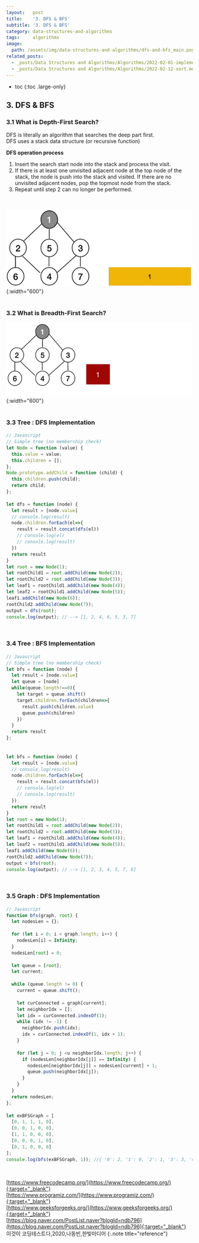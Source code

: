 ```yaml
---
layout:   post
title:    '3. DFS & BFS'
subtitle: '3. DFS & BFS'
category: data-structures-and-algorithms
tags:     algorithms
image: 
  path: /assets/img/data-structures-and-algorithms/dfs-and-bfs_main.png
related_posts: 
  - _posts/Data Structures and Algorithms/Algorithms/2022-02-01-implementation.md
  - _posts/Data Structures and Algorithms/Algorithms/2022-02-12-sort.md
---
```


* toc
{:toc .large-only}

## 3. DFS & BFS

### 3.1 What is Depth-First Search?

DFS is literally an algorithm that searches the deep part first.<br>
DFS uses a stack data structure (or recursive function)

**DFS operation process**
1. Insert the search start node into the stack and process the visit.
2. If there is at least one unvisited adjacent node at the top node of the stack, the node is push into the stack and visited. If there are no unvisited adjacent nodes, pop the topmost node from the stack.
3. Repeat until step 2 can no longer be performed.
<br>

![Depth-First Search operation](/assets/img/data-structures-and-algorithms/graph_dfs.gif){:width="600"} <br>
<br>

### 3.2 What is Breadth-First Search?

![Breadth-First Search operation](/assets/img/data-structures-and-algorithms/graph_bfs.gif){:width="600"} <br>
<br>


### 3.3 Tree : DFS Implementation

~~~js
// Javascript
// Simple tree (no membership check)
let Node = function (value) {
  this.value = value;
  this.children = [];
};
Node.prototype.addChild = function (child) {
  this.children.push(child);
  return child;
};

let dfs = function (node) {
  let result = [node.value]
  // console.log(result)
  node.children.forEach(el=>{
    result = result.concat(dfs(el))
    // console.log(el)
    // console.log(result)
  })
  return result  
}
let root = new Node(1);
let rootChild1 = root.addChild(new Node(2));
let rootChild2 = root.addChild(new Node(3));
let leaf1 = rootChild1.addChild(new Node(4));
let leaf2 = rootChild1.addChild(new Node(5));
leaf1.addChild(new Node(6));
rootChild2.addChild(new Node(7));
output = dfs(root);
console.log(output); // --> [1, 2, 4, 6, 5, 3, 7]
~~~
<br>

### 3.4 Tree : BFS Implementation

~~~js
// Javascript
// Simple tree (no membership check)
let bfs = function (node) {
  let result = [node.value]
  let queue = [node]
  while(queue.length!==0){
    let target = queue.shift()
    target.children.forEach(children=>{
      result.push(children.value)
      queue.push(children)
    })
  }
  return result  
};


let bfs = function (node) {
  let result = [node.value]
  // console.log(result)
  node.children.forEach(el=>{
    result = result.concat(bfs(el))
    // console.log(el)
    // console.log(result)
  })
  return result  
}
let root = new Node(1);
let rootChild1 = root.addChild(new Node(2));
let rootChild2 = root.addChild(new Node(3));
let leaf1 = rootChild1.addChild(new Node(4));
let leaf2 = rootChild1.addChild(new Node(5));
leaf1.addChild(new Node(6));
rootChild2.addChild(new Node(7));
output = bfs(root);
console.log(output); // --> [1, 2, 3, 4, 5, 7, 6]
~~~
<br>


### 3.5 Graph : DFS Implementation

~~~js
// Javascript
function bfs(graph, root) {
  let nodesLen = {};
  
  for (let i = 0; i < graph.length; i++) {
    nodesLen[i] = Infinity;
  }
  nodesLen[root] = 0; 
  
  let queue = [root]; 
  let current; 

  while (queue.length != 0) {
    current = queue.shift();
    
    let curConnected = graph[current];
    let neighborIdx = []; 
    let idx = curConnected.indexOf(1); 
    while (idx != -1) {
      neighborIdx.push(idx); 
      idx = curConnected.indexOf(1, idx + 1); 
    }
    
    for (let j = 0; j <u neighborIdx.length; j++) {
      if (nodesLen[neighborIdx[j]] == Infinity) {
        nodesLen[neighborIdx[j]] = nodesLen[current] + 1;
        queue.push(neighborIdx[j]); 
      }
    }
  }
  return nodesLen;
};

let exBFSGraph = [
  [0, 1, 1, 1, 0],
  [0, 0, 1, 0, 0],
  [1, 1, 0, 0, 0],
  [0, 0, 0, 1, 0],
  [0, 1, 0, 0, 0]
];
console.log(bfs(exBFSGraph, 1)); //{ '0': 2, '1': 0, '2': 1, '3': 3, '4': Infinity }
~~~
<br>




[https://www.freecodecamp.org/](https://www.freecodecamp.org/){:target="_blank"}<br>
[https://www.programiz.com/](https://www.programiz.com/){:target="_blank"}<br>
[https://www.geeksforgeeks.org/](https://www.geeksforgeeks.org/){:target="_blank"}<br>
[https://blog.naver.com/PostList.naver?blogId=ndb796](https://blog.naver.com/PostList.naver?blogId=ndb796){:target="_blank"}<br>
이것이 코딩테스트다,2020,나동빈,한빛미디어
{:.note title="reference"}